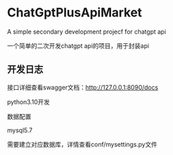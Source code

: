 # ChatGptPlusApiMarket

A simple secondary development projecf for chatgpt api

一个简单的二次开发chatgpt api的项目，用于封装api

## 开发日志

接口详细查看swagger文档：http://127.0.0.1:8090/docs

python3.10开发

数据配置

mysql5.7

需要建立对应数据库，详情查看conf/mysettings.py文件

